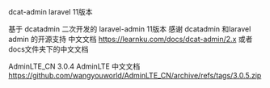 dcat-admin  laravel 11版本

基于 dcatadmin 二次开发的 laravel-admin 11版本
感谢 dcatadmin 和laravel admin 的开源支持
中文文档
https://learnku.com/docs/dcat-admin/2.x
或者docs文件夹下的中文文档

AdminLTE_CN 3.0.4
AdminLTE 中文文档
https://github.com/wangyouworld/AdminLTE_CN/archive/refs/tags/3.0.5.zip
